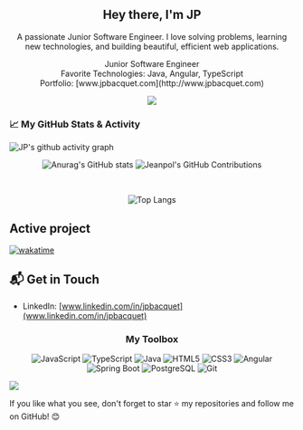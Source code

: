 <h2 align="center">Hey there, I'm JP</h2>
<p align="center">
  A passionate Junior Software Engineer. I love solving problems, learning new technologies, and building beautiful, efficient web applications.
</p>

<p align="center">
  Junior Software Engineer
  <br>
  Favorite Technologies: Java, Angular, TypeScript
  <br>
 Portfolio: [www.jpbacquet.com](http://www.jpbacquet.com)

</p>

<p align="center">
  <a href="https://skillicons.dev">
    <img src="https://skillicons.dev/icons?i=html,css,js,ts,angular,bootstrap,materialui,java,nodejs,maven,mysql,git,vscode,idea,figma"/>
  </a>
</p>

### 📈 My GitHub Stats & Activity

![JP's github activity graph](https://github-readme-activity-graph.vercel.app/graph?username=jeanpolbac&theme=material-palenight)
<br>
<p align="center">
  <img src="https://github-readme-stats.vercel.app/api?username=jeanpolbac&theme=material-palenight&show_icons=true" alt="Anurag's GitHub stats">
  <img src="https://github-readme-streak-stats.herokuapp.com/?user=jeanpolbac&theme=material-palenight" alt="Jeanpol's GitHub Contributions">
</p>
<br>
<p align="center">
  <img src="https://github-readme-stats.vercel.app/api/top-langs/?username=jeanpolbac&theme=material-palenight&layout=donut" alt="Top Langs">
</p>

## Active project
[![wakatime](https://wakatime.com/badge/user/018b5805-8242-4532-9597-dfddc2a669a1/project/018b5807-75d8-412c-9ca7-933dd39f08c1.svg)](https://wakatime.com/badge/user/018b5805-8242-4532-9597-dfddc2a669a1/project/018b5807-75d8-412c-9ca7-933dd39f08c1)


## 📬 Get in Touch
- LinkedIn: [www.linkedin.com/in/jpbacquet](www.linkedin.com/in/jpbacquet)



<h3 align="center">My Toolbox</h3>
<p align="center">
  <img src="https://img.shields.io/badge/-JavaScript-black?style=flat-square&logo=javascript" alt="JavaScript" />
  <img src="https://img.shields.io/badge/-TypeScript-007ACC?style=flat-square&logo=typescript" alt="TypeScript" />
  <img src="https://img.shields.io/badge/-Java-007396?style=flat-square&logo=java" alt="Java" />
  <img src="https://img.shields.io/badge/-HTML5-E34F26?style=flat-square&logo=html5&logoColor=white" alt="HTML5" />
  <img src="https://img.shields.io/badge/-CSS3-1572B6?style=flat-square&logo=css3" alt="CSS3" />
  <img src="https://img.shields.io/badge/-Angular-DD0031?style=flat-square&logo=angular" alt="Angular" />
  <img src="https://img.shields.io/badge/-Spring_Boot-6DB33F?style=flat-square&logo=spring-boot" alt="Spring Boot" />
  <img src="https://img.shields.io/badge/-PostgreSQL-336791?style=flat-square&logo=postgresql" alt="PostgreSQL" />
  <img src="https://img.shields.io/badge/-Git-F05032?style=flat-square&logo=git&logoColor=white" alt="Git" />
</p>

![](https://komarev.com/ghpvc/?username=jeanpolbac&color=blueviolet)

If you like what you see, don't forget to star ⭐ my repositories and follow me on GitHub! 😊
